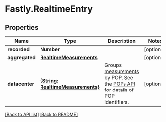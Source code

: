 # Fastly.RealtimeEntry

## Properties

Name | Type | Description | Notes
------------ | ------------- | ------------- | -------------
**recorded** | **Number** |  | [optional] 
**aggregated** | [**RealtimeMeasurements**](RealtimeMeasurements.md) |  | [optional] 
**datacenter** | [**{String: RealtimeMeasurements}**](RealtimeMeasurements.md) | Groups [measurements](#measurements-data-model) by POP. See the [POPs API](/reference/api/utils/pops/) for details of POP identifiers. | [optional] 



[[Back to API list]](../../README.md#endpoints) [[Back to README]](../../README.md)
